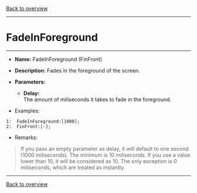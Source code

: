 [Back to overview](index.md)

---
# FadeInForeground
---
- **Name:** FadeInForeground (FinFront)
- **Description:** Fades in the foreground of the screen.
- **Parameters:**
  - **Delay:**  
    The amount of miliseconds it takes to fade in the foreground.

- Examples:
```
1:  FadeInForeground:[1000];
2:  FinFront:[-];
```

- Remarks:
> If you pass an empty parameter as delay, it will default to one second (1000 miliseconds).
The minimum is 10 miliseconds. If you use a value lower than 10, it will be considered as 10. The only exception is 0 miliseconds, which are treated as instantly.

---
[Back to overview](index.md)